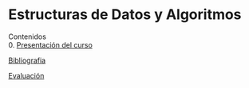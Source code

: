 # Estructuras de Datos y Algoritmos

Contenidos  
0. [Presentación del curso](slides/00.1-Presentacion.pdf)

[Bibliografia](bibliografia.html)

[Evaluación](evaluacion.html)
